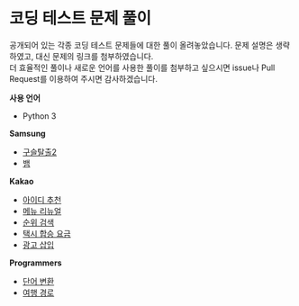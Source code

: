 # 코딩 테스트 문제 풀이
공개되어 있는 각종 코딩 테스트 문제들에 대한 풀이 올려놓았습니다. 문제 설명은 생략하였고, 대신 문제의 링크를 첨부하였습니다.  
더 효율적인 풀이나 새로운 언어를 사용한 풀이를 첨부하고 싶으시면 issue나 Pull Request를 이용하여 주시면 감사하겠습니다.

**사용 언어**
- Python 3

**Samsung**
- [구슬탈출2](/samsung/BeadEscape2/)
- [뱀](/samsung/Snake/)

**Kakao**
- [아이디 추천](/kakao/IdRecommendation/)
- [메뉴 리뉴얼](/kakao/MenuRenewal/)
- [순위 검색](/kakao/RankSearch/)
- [택시 합승 요금](/kakao/TaxiFare/)
- [광고 삽입](/kakao/AdInsertion/)

**Programmers**
- [단어 변환](/programmers/change_words.py)
- [여행 경로](/programmers/get_itinerary.py)
